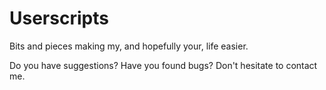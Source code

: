 # Userscripts

Bits and pieces making my, and hopefully your, life easier.

Do you have suggestions? Have you found bugs? Don't hesitate to contact me.
